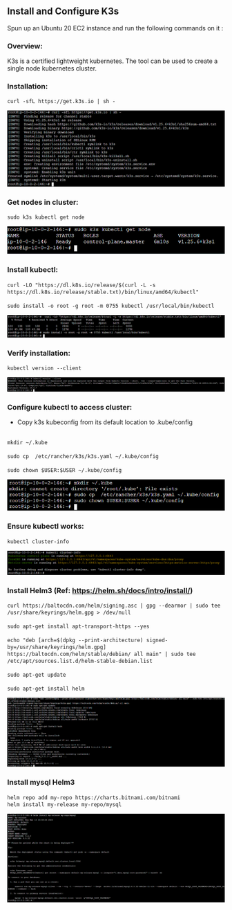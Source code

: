 ## Install and Configure K3s 

Spun up an Ubuntu 20 EC2 instance and run the following commands on it :

### Overview: 
K3s is a certified lightweight kubernetes. The tool can be used to create a single node kubernetes cluster.

### Installation: 

    curl -sfL https://get.k3s.io | sh -

  ![](Images/k8.png)

### Get nodes in cluster:

    sudo k3s kubectl get node

  ![](Images/k9.png)

### Install kubectl:

    curl -LO "https://dl.k8s.io/release/$(curl -L -s https://dl.k8s.io/release/stable.txt)/bin/linux/amd64/kubectl"

    sudo install -o root -g root -m 0755 kubectl /usr/local/bin/kubectl

  ![](Images/k11.png)

### Verify installation: 

    kubectl version --client

  ![](Images/k12.png)

### Configure kubectl to access cluster:

- Copy k3s kubeconfig from its default location to .kube/config

```

mkdir ~/.kube

sudo cp  /etc/rancher/k3s/k3s.yaml ~/.kube/config

sudo chown $USER:$USER ~/.kube/config
```
  ![](Images/k13.png)

### Ensure kubectl works:

    kubectl cluster-info

  ![](Images/k14.png)

### Install Helm3 (Ref: https://helm.sh/docs/intro/install/)

```
curl https://baltocdn.com/helm/signing.asc | gpg --dearmor | sudo tee /usr/share/keyrings/helm.gpg > /dev/null

sudo apt-get install apt-transport-https --yes

echo "deb [arch=$(dpkg --print-architecture) signed-by=/usr/share/keyrings/helm.gpg] https://baltocdn.com/helm/stable/debian/ all main" | sudo tee /etc/apt/sources.list.d/helm-stable-debian.list

sudo apt-get update

sudo apt-get install helm

```

  ![](Images/k16.png)

### Install mysql Helm3

```
helm repo add my-repo https://charts.bitnami.com/bitnami
helm install my-release my-repo/mysql
```

  ![](Images/k17.png)
